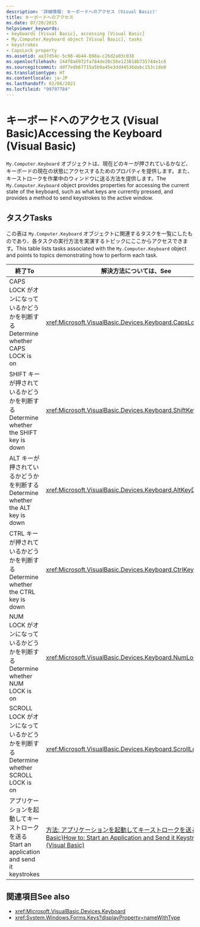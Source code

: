 ```yaml
---
description: '詳細情報: キーボードへのアクセス (Visual Basic)'
title: キーボードへのアクセス
ms.date: 07/20/2015
helpviewer_keywords:
- keyboards [Visual Basic], accessing [Visual Basic]
- My.Computer.Keyboard object [Visual Basic], tasks
- keystrokes
- CapsLock property
ms.assetid: aa37d54c-5c98-4b44-b98a-c26d2a03c038
ms.openlocfilehash: 244f8a6972fa784de28c56e123818b735744e1c6
ms.sourcegitcommit: ddf7edb67715a5b9a45e3dd44536dabc153c1de0
ms.translationtype: HT
ms.contentlocale: ja-JP
ms.lasthandoff: 02/06/2021
ms.locfileid: "99797784"
---
```

# <a name="accessing-the-keyboard-visual-basic"></a><span data-ttu-id="dbeac-103">キーボードへのアクセス (Visual Basic)</span><span class="sxs-lookup"><span data-stu-id="dbeac-103">Accessing the Keyboard (Visual Basic)</span></span>

<span data-ttu-id="dbeac-104">`My.Computer.Keyboard` オブジェクトは、現在どのキーが押されているかなど、キーボードの現在の状態にアクセスするためのプロパティを提供します。また、キーストロークを作業中のウィンドウに送る方法を提供します。</span><span class="sxs-lookup"><span data-stu-id="dbeac-104">The `My.Computer.Keyboard` object provides properties for accessing the current state of the keyboard, such as what keys are currently pressed, and provides a method to send keystrokes to the active window.</span></span>  
  
## <a name="tasks"></a><span data-ttu-id="dbeac-105">タスク</span><span class="sxs-lookup"><span data-stu-id="dbeac-105">Tasks</span></span>  

 <span data-ttu-id="dbeac-106">この表は `My.Computer.Keyboard` オブジェクトに関連するタスクを一覧にしたものであり、各タスクの実行方法を実演するトピックにここからアクセスできます。</span><span class="sxs-lookup"><span data-stu-id="dbeac-106">This table lists tasks associated with the `My.Computer.Keyboard` object and points to topics demonstrating how to perform each task.</span></span>  
  
|<span data-ttu-id="dbeac-107">終了</span><span class="sxs-lookup"><span data-stu-id="dbeac-107">To</span></span>|<span data-ttu-id="dbeac-108">解決方法については、</span><span class="sxs-lookup"><span data-stu-id="dbeac-108">See</span></span>|  
|--------|---------|  
|<span data-ttu-id="dbeac-109">CAPS LOCK がオンになっているかどうかを判断する</span><span class="sxs-lookup"><span data-stu-id="dbeac-109">Determine whether CAPS LOCK is on</span></span>|<xref:Microsoft.VisualBasic.Devices.Keyboard.CapsLock%2A>|  
|<span data-ttu-id="dbeac-110">SHIFT キーが押されているかどうかを判断する</span><span class="sxs-lookup"><span data-stu-id="dbeac-110">Determine whether the SHIFT key is down</span></span>|<xref:Microsoft.VisualBasic.Devices.Keyboard.ShiftKeyDown%2A>|  
|<span data-ttu-id="dbeac-111">ALT キーが押されているかどうかを判断する</span><span class="sxs-lookup"><span data-stu-id="dbeac-111">Determine whether the ALT key is down</span></span>|<xref:Microsoft.VisualBasic.Devices.Keyboard.AltKeyDown%2A>|  
|<span data-ttu-id="dbeac-112">CTRL キーが押されているかどうかを判断する</span><span class="sxs-lookup"><span data-stu-id="dbeac-112">Determine whether the CTRL key is down</span></span>|<xref:Microsoft.VisualBasic.Devices.Keyboard.CtrlKeyDown%2A>|  
|<span data-ttu-id="dbeac-113">NUM LOCK がオンになっているかどうかを判断する</span><span class="sxs-lookup"><span data-stu-id="dbeac-113">Determine whether NUM LOCK is on</span></span>|<xref:Microsoft.VisualBasic.Devices.Keyboard.NumLock%2A>|  
|<span data-ttu-id="dbeac-114">SCROLL LOCK がオンになっているかどうかを判断する</span><span class="sxs-lookup"><span data-stu-id="dbeac-114">Determine whether SCROLL LOCK is on</span></span>|<xref:Microsoft.VisualBasic.Devices.Keyboard.ScrollLock%2A>|  
|<span data-ttu-id="dbeac-115">アプリケーションを起動してキーストロークを送る</span><span class="sxs-lookup"><span data-stu-id="dbeac-115">Start an application and send it keystrokes</span></span>|[<span data-ttu-id="dbeac-116">方法: アプリケーションを起動してキーストロークを送る (Visual Basic)</span><span class="sxs-lookup"><span data-stu-id="dbeac-116">How to: Start an Application and Send it Keystrokes (Visual Basic)</span></span>](how-to-start-an-application-and-send-it-keystrokes.md)|  
  
## <a name="see-also"></a><span data-ttu-id="dbeac-117">関連項目</span><span class="sxs-lookup"><span data-stu-id="dbeac-117">See also</span></span>

- <xref:Microsoft.VisualBasic.Devices.Keyboard>
- <xref:System.Windows.Forms.Keys?displayProperty=nameWithType>
